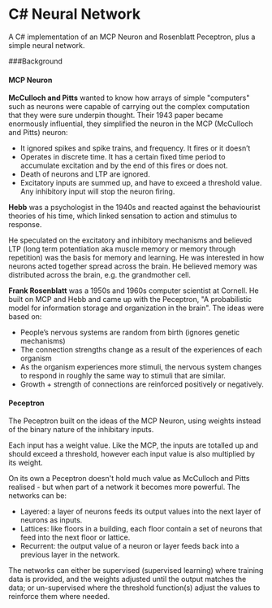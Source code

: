 C# Neural Network
=============

A C# implementation of an MCP Neuron and Rosenblatt Peceptron, plus a simple neural network.

###Background

#### MCP Neuron

**McCulloch and Pitts** wanted to know how arrays of simple "computers" such as neurons were capable of carrying out the complex computation that they were sure underpin thought. Their 1943 paper became enormously influential, they simplified the neuron in the MCP (McCulloch and Pitts) neuron:

- It ignored spikes and spike trains, and frequency. It fires or it doesn’t
- Operates in discrete time. It has a certain fixed time period to accumulate excitation and by the end of this fires or does not.
- Death of neurons and LTP are ignored.
- Excitatory inputs are summed up, and have to exceed a threshold value. Any inhibitory input will stop the neuron firing.

**Hebb** was a psychologist in the 1940s and reacted against the behaviourist theories of his time, which linked sensation to action and stimulus to response.

He speculated on the excitatory and inhibitory mechanisms and believed LTP (long term potentiation aka muscle memory or memory through repetition) was the basis for memory and learning. He was interested in how neurons acted together spread across the brain. He believed memory was distributed across the brain, e.g. the grandmother cell.

**Frank Rosenblatt** was a 1950s and 1960s computer scientist at Cornell. He built on MCP and Hebb and came up with the Peceptron, "A probabilistic model for information storage and organization in the brain". The ideas were based on:

- People’s nervous systems are random from birth (ignores genetic mechanisms)
- The connection strengths change as a result of the experiences of each organism
- As the organism experiences more stimuli, the nervous system changes to respond in roughly the same way to stimuli that are similar.
- Growth + strength of connections are reinforced positively or negatively.

#### Peceptron
The Peceptron built on the ideas of the MCP Neuron, using weights instead of the binary nature of the inhibitary inputs.

Each input has a weight value. Like the MCP, the inputs are totalled up and should exceed a threshold, however each input value is also multiplied by its weight. 

On its own a Peceptron doesn't hold much value as McCulloch and Pitts realised - but when part of a network it becomes more powerful. The networks can be:

- Layered: a layer of neurons feeds its output values into the next layer of neurons as inputs.
- Lattices: like floors in a building, each floor contain a set of neurons that feed into the next floor or lattice.
- Recurrent: the output value of a neuron or layer feeds back into a previous layer in the network.
 
The networks can either be supervised (supervised learning) where training data is provided, and the weights adjusted until the output matches the data; or un-supervised where the threshold function(s) adjust the values to reinforce them where needed.
